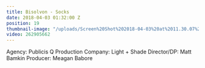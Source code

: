 ```yaml
---
title: Bisolvon - Socks
date: 2018-04-03 01:32:00 Z
position: 19
thumbnail-image: "/uploads/Screen%20Shot%202018-04-03%20at%2011.30.07%20am.png"
video: 262905662
---
```


Agency: Publicis Q
Production Company: Light + Shade
Director/DP: Matt Bamkin
Producer: Meagan Babore